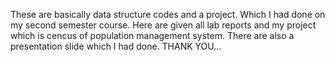 These are basically data structure codes and a project.
Which I had done on my second semester course. 
Here are given all lab reports and my project which is cencus of population management system.
There are also a presentation slide which I had done.
THANK YOU...
